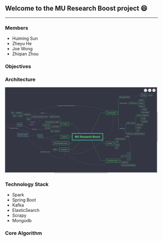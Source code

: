 ## Welcome to the MU Research Boost project :smile:

---

### Members

- Huiming Sun
- Zheyu He
- Joe Wong
- Zhiqian Zhou

### Objectives


### Architecture
![Architeccture Version 1.0](./img/architecture_v1.png)

### Technology Stack

- Spark
- Spring Boot
- Kafka
- ElasticSearch
- Scrapy
- Mongodb

### Core Algorithm

